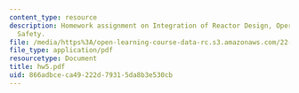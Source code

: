 ```yaml
---
content_type: resource
description: Homework assignment on Integration of Reactor Design, Operations, and
  Safety.
file: /media/https%3A/open-learning-course-data-rc.s3.amazonaws.com/22-39-integration-of-reactor-design-operations-and-safety-fall-2006/866adbceca49222d79315da8b3e530cb_hw5.pdf
file_type: application/pdf
resourcetype: Document
title: hw5.pdf
uid: 866adbce-ca49-222d-7931-5da8b3e530cb
---
```

